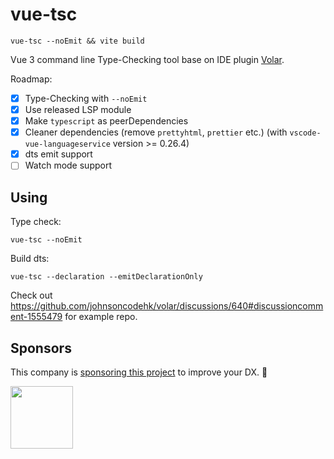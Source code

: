 # vue-tsc

`vue-tsc --noEmit && vite build`

Vue 3 command line Type-Checking tool base on IDE plugin [Volar](https://github.com/johnsoncodehk/volar).

Roadmap:

- [x] Type-Checking with `--noEmit`
- [x] Use released LSP module
- [x] Make `typescript` as peerDependencies
- [x] Cleaner dependencies (remove `prettyhtml`, `prettier` etc.) (with `vscode-vue-languageservice` version >= 0.26.4)
- [x] dts emit support
- [ ] Watch mode support

## Using

Type check:

`vue-tsc --noEmit`

Build dts:

`vue-tsc --declaration --emitDeclarationOnly`

Check out https://github.com/johnsoncodehk/volar/discussions/640#discussioncomment-1555479 for example repo.

## Sponsors

This company is [sponsoring this project](https://github.com/sponsors/johnsoncodehk) to improve your DX. 💪

<a href="https://github.com/Leniolabs">
  <img itemprop="image" src="https://github.com/Leniolabs.png" width="100" height="100">
</a>
